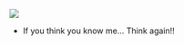 ![](https://komarev.com/ghpvc/?username=your-github-username&label=PROFILE+VIEWS)

- If you think you know me... Think again!!

<!---
navneethvi/navneethvi is a ✨ special ✨ repository because its `README.md` (this file) appears on your GitHub profile.
You can click the Preview link to take a look at your changes.
--->

